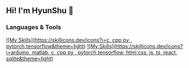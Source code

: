 ## Hi! I'm HyunShu 👋

<!--
**hsl26/hsl26** is a ✨ _special_ ✨ repository because its `README.md` (this file) appears on your GitHub profile.

Here are some ideas to get you started:

- 🔭 I’m currently working on ...
- 🌱 I’m currently learning ...
- 👯 I’m looking to collaborate on ...
- 🤔 I’m looking for help with ...
- 💬 Ask me about ...
- 📫 How to reach me: ...
- 😄 Pronouns: ...
- ⚡ Fun fact: ...
-->

### Languages & Tools

[![My Skills](https://skillicons.dev/icons?i=c, cpp,py , pytorch,tensorflow&theme=light)](https://skillicons.dev)
[![My Skills](https://skillicons.dev/icons?i=arduino, matlab, c, cpp,py , pytorch,tensorflow,  html,css, js, ts, react, sqlite&theme=light)](https://skillicons.dev)
